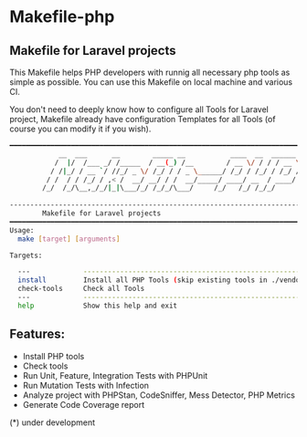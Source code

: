 # Makefile-php

## Makefile for Laravel projects

This Makefile helps PHP developers with runnig all necessary php tools as simple as possible. You can use this Makefile on local machine and various CI.

You don't need to deeply know how to configure all Tools for Laravel project, Makefile already have configuration Templates for all Tools (of course you can modify it if you wish).

```bash
━━━━━━━━━━━━━━━━━━━━━━━━━━━━━━━━━━━━━━━━━━━━━━━━━━━━━━━━━━━━━━━━━━━━━━━━━━━━━━━━
            __  ___      __        _____ __           ____  __  ______ 
           /  |/  /___ _/ /_____  / __(_) /__        / __ \/ / / / __ \
          / /|_/ / __ `/ //_/ _ \/ /_/ / / _ \______/ /_/ / /_/ / /_/ /
         / /  / / /_/ / ,< /  __/ __/ / /  __/_____/ ____/ __  / ____/ 
        /_/  /_/\__,_/_/|_|\___/_/ /_/_/\___/     /_/   /_/ /_/_/      
                                                                       
--------------------------------------------------------------------------------
        Makefile for Laravel projects
━━━━━━━━━━━━━━━━━━━━━━━━━━━━━━━━━━━━━━━━━━━━━━━━━━━━━━━━━━━━━━━━━━━━━━━━━━━━━━━━
Usage:
  make [target] [arguments]

Targets:

  ---             --------------------------------------------------------------
  install         Install all PHP Tools (skip existing tools in ./vendor/bin)
  check-tools     Check all Tools
  ---             --------------------------------------------------------------
  help            Show this help and exit
```

## Features:

- Install PHP tools
- Check tools
- Run Unit, Feature, Integration Tests with PHPUnit
- Run Mutation Tests with Infection
- Analyze project with PHPStan, CodeSniffer, Mess Detector, PHP Metrics
- Generate Code Coverage report

(*) under development
